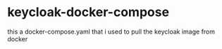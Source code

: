 # keycloak-docker-compose
this a docker-compose.yaml that i used to pull the keycloak image from docker 
